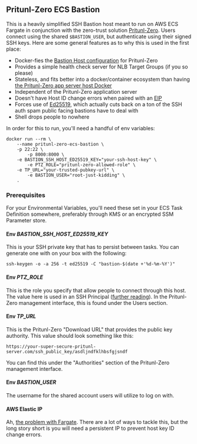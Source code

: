 ## Pritunl-Zero ECS Bastion

This is a heavily simplified SSH Bastion host meant to run on AWS ECS Fargate in conjunction with the zero-trust solution [Pritunl-Zero](https://github.com/pritunl). Users connect using the shared `$BASTION_USER`, but authenticate using their signed SSH keys. Here are some general features as to why this is used in the first place:

- Docker-fies the [Bastion Host configuration](https://docs.pritunl.com/docs/bastion-ssh-host) for Pritunl-Zero
- Provides a simple health check server for NLB Target Groups (if you so please)
- Stateless, and fits better into a docker/container ecosystem than having [the Pritunl-Zero app server host Docker](https://docs.pritunl.com/docs/getting-started-bastion-server)
- Independent of the Pritunl-Zero application server
- Doesn't have Host ID change errors when paired with an [EIP](https://docs.aws.amazon.com/AWSEC2/latest/UserGuide/elastic-ip-addresses-eip.html)
- Forces use of [Ed25519](https://ed25519.cr.yp.to/), which actually cuts back on a ton of the SSH auth spam public facing bastions have to deal with
- Shell drops people to nowhere

In order for this to run, you'll need a handful of env variables:

```
docker run --rm \
	--name pritunl-zero-ecs-bastion \
	-p 22:22 \
    	-p 8000:8000 \
	-e BASTION_SSH_HOST_ED25519_KEY="your-ssh-host-key" \
    	-e PTZ_ROLE="pritunl-zero-allowed-role" \
	-e TP_URL="your-trusted-pubkey-url" \
    	-e BASTION_USER="root-just-kidding" \
	.
```

### Prerequisites 

For your Environmental Variables, you'll need these set in your ECS Task Definition somewhere, preferably through KMS or an encrypted SSM Parameter store. 

####  Env *BASTION_SSH_HOST_ED25519_KEY*

This is your SSH private key that has to persist between tasks. You can generate one with on your box with the following:

```
ssh-keygen -o -a 256 -t ed25519 -C "bastion-$(date +'%d-%m-%Y')"
```

#### Env *PTZ_ROLE*

This is the role you specify that allow people to connect through this host. The value here is used in an SSH Principal ([further reading](https://engineering.fb.com/2016/09/12/security/scalable-and-secure-access-with-ssh/)). In the Pritunl-Zero management interface, this is found under the Users section.

#### Env *TP_URL*

This is the Pritunl-Zero "Download URL" that provides the public key authority. This value should look something like this:

`https://your-super-secure-pritunl-server.com/ssh_public_key/asdljndfklhbsfgjsndf`

You can find this under the "Authorities" section of the Pritunl-Zero management interface.

#### Env *BASTION_USER*

The username for the shared account users will utilize to log on with.

#### AWS Elastic IP

Ah, [the problem with Fargate](https://itnext.io/getting-a-persistant-address-to-a-ecs-fargate-container-3df5689f6e56). There are a lot of ways to tackle this, but the long story short is you will need a persistent IP to prevent host key ID change errors. 
